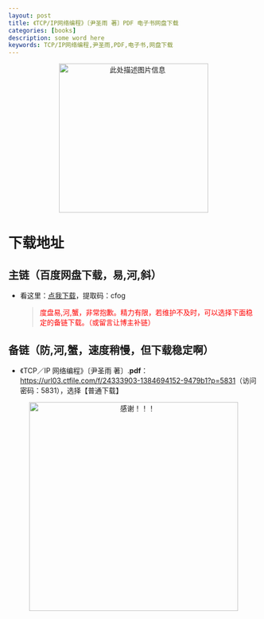 ```yaml
---
layout: post
title: 《TCP/IP网络编程》〔尹圣雨 著〕PDF 电子书网盘下载
categories: [books]
description: some word here
keywords: TCP/IP网络编程,尹圣雨,PDF,电子书,网盘下载
---
```


<div align="center"><img src="https://qweree.cn/wp-content/uploads/2024/10/tcp-ip-wang-luo-bian-cheng-tuya.jpg" alt="此处描述图片信息" width="300px" height="auto"></div>

# 下载地址

## 主链（百度网盘下载，易,河,斜）

- 看这里：[点我下载](https://pan.baidu.com/s/1iMXUbSbtZQZjDcqDmnWUyw?pwd=cfog)，提取码：cfog

  > <p style="color:red" >度盘易,河,蟹，非常抱歉。精力有限，若维护不及时，可以选择下面稳定的备链下载。（或留言让博主补链）</p>

## 备链（防,河,蟹，速度稍慢，但下载稳定啊）

- 《TCP／IP 网络编程》〔尹圣雨 著〕.**pdf**：<https://url03.ctfile.com/f/24333903-1384694152-9479b1?p=5831>（访问密码：5831），选择【普通下载】

<div align="center"><img src="https://pic.imgdb.cn/item/6707df6bd29ded1a8ce37031.gif" alt="感谢！！！" width="420px" height="auto"/></div>
